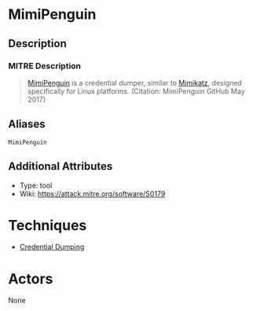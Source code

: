 
# MimiPenguin

## Description

### MITRE Description

> [MimiPenguin](https://attack.mitre.org/software/S0179) is a credential dumper, similar to [Mimikatz](https://attack.mitre.org/software/S0002), designed specifically for Linux platforms. (Citation: MimiPenguin GitHub May 2017)

## Aliases

```
MimiPenguin
```

## Additional Attributes

* Type: tool
* Wiki: https://attack.mitre.org/software/S0179

# Techniques


* [Credential Dumping](../techniques/Credential-Dumping.md)


# Actors

None
